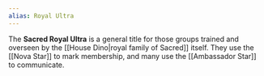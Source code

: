 ```yaml
---
alias: Royal Ultra
---
```

The **Sacred Royal Ultra** is a general title for those groups trained and overseen by the [[House Dino|royal family of Sacred]] itself. They use the [[Nova Star]] to mark membership, and many use the [[Ambassador Star]] to communicate.
